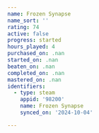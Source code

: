 ```yaml
---
name: Frozen Synapse
name_sort: ''
rating: 74
active: false
progress: started
hours_played: 4
purchased_on: .nan
started_on: .nan
beaten_on: .nan
completed_on: .nan
mastered_on: .nan
identifiers:
  - type: steam
    appid: '98200'
    name: Frozen Synapse
    synced_on: '2024-10-04'

---
```

